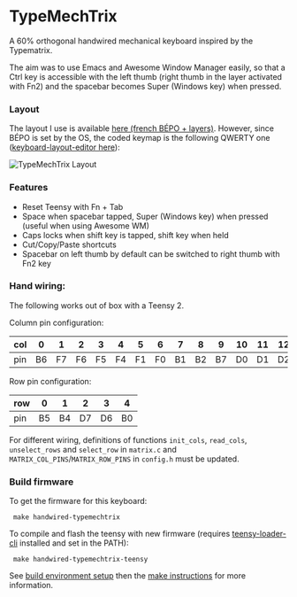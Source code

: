 TypeMechTrix
===

A 60% orthogonal handwired mechanical keyboard inspired by the Typematrix.

The aim was to use Emacs and Awesome Window Manager easily, so that a Ctrl key is accessible with the left thumb (right thumb in the layer activated with Fn2) and the spacebar becomes Super (Windows key) when pressed.



### Layout
The layout I use is available [here (french BÉPO + layers)](http://www.keyboard-layout-editor.com/#/gists/4110a75ecdb349b13e17). However, since BÉPO is set by the OS, the coded keymap is the following QWERTY one ([keyboard-layout-editor here](http://www.keyboard-layout-editor.com/#/gists/55336ca7be2a1739b317fa9b1363d418)):

![TypeMechTrix Layout](https://bakou.ze.cx/keyboard-layout-QWERTY.png)


### Features
 * Reset Teensy with Fn + Tab
 * Space when spacebar tapped, Super (Windows key) when pressed (useful when using Awesome WM)
 * Caps locks when shift key is tapped, shift key when held
 * Cut/Copy/Paste shortcuts
 * Spacebar on left thumb by default can be switched to right thumb with Fn2 key


### Hand wiring:

The following works out of box with a Teensy 2.

Column pin configuration:

| col | 0  | 1  | 2  | 3  | 4  | 5  | 6  | 7  | 8  | 9  | 10 | 11 | 12 | 13 |
|-----|----|----|----|----|----|----|----|----|----|----|----|----|----|----|
| pin | B6 | F7 | F6 | F5 | F4 | F1 | F0 | B1 | B2 | B7 | D0 | D1 | D2 | D3 |

Row pin configuration:

| row | 0  | 1  | 2  | 3  | 4  |
|-----|----|----|----|----|----|
| pin | B5 | B4 | D7 | D6 | B0 |

For different wiring, definitions of functions `init_cols`, `read_cols`, `unselect_rows` and `select_row` in `matrix.c` and `MATRIX_COL_PINS`/`MATRIX_ROW_PINS` in `config.h` must be updated.


### Build firmware

To get the firmware for this keyboard:

     make handwired-typemechtrix


To compile and flash the teensy with new firmware (requires [teensy-loader-cli](https://github.com/PaulStoffregen/teensy_loader_cli) installed and set in the PATH):

     make handwired-typemechtrix-teensy


See [build environment setup](https://docs.qmk.fm/build_environment_setup.html) then the [make instructions](https://docs.qmk.fm/make_instructions.html) for more information.




